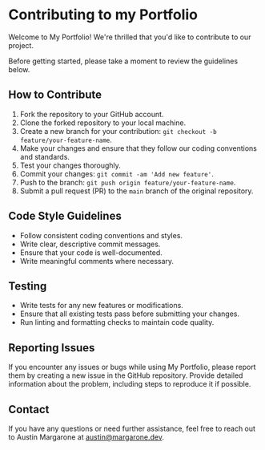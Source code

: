 # Contributing to my Portfolio

Welcome to My Portfolio! We're thrilled that you'd like to contribute to our project. 

Before getting started, please take a moment to review the guidelines below.

## How to Contribute

1. Fork the repository to your GitHub account.
2. Clone the forked repository to your local machine.
3. Create a new branch for your contribution: `git checkout -b feature/your-feature-name`.
4. Make your changes and ensure that they follow our coding conventions and standards.
5. Test your changes thoroughly.
6. Commit your changes: `git commit -am 'Add new feature'`.
7. Push to the branch: `git push origin feature/your-feature-name`.
8. Submit a pull request (PR) to the `main` branch of the original repository.

## Code Style Guidelines

- Follow consistent coding conventions and styles.
- Write clear, descriptive commit messages.
- Ensure that your code is well-documented.
- Write meaningful comments where necessary.

## Testing

- Write tests for any new features or modifications.
- Ensure that all existing tests pass before submitting your changes.
- Run linting and formatting checks to maintain code quality.

## Reporting Issues

If you encounter any issues or bugs while using My Portfolio, please report them by creating a new issue in the GitHub repository. Provide detailed information about the problem, including steps to reproduce it if possible.

## Contact

If you have any questions or need further assistance, feel free to reach out to Austin Margarone at austin@margarone.dev.
